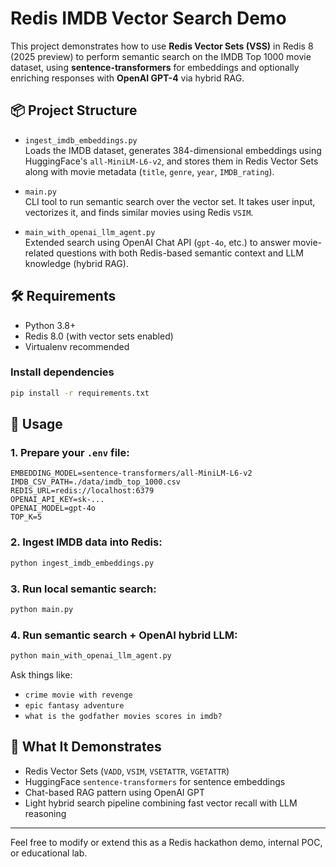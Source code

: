
# Redis IMDB Vector Search Demo

This project demonstrates how to use **Redis Vector Sets (VSS)** in Redis 8 (2025 preview) to perform semantic search on the IMDB Top 1000 movie dataset, using **sentence-transformers** for embeddings and optionally enriching responses with **OpenAI GPT-4** via hybrid RAG.

## 📦 Project Structure

- `ingest_imdb_embeddings.py`  
  Loads the IMDB dataset, generates 384-dimensional embeddings using HuggingFace's `all-MiniLM-L6-v2`, and stores them in Redis Vector Sets along with movie metadata (`title`, `genre`, `year`, `IMDB_rating`).

- `main.py`  
  CLI tool to run semantic search over the vector set. It takes user input, vectorizes it, and finds similar movies using Redis `VSIM`.

- `main_with_openai_llm_agent.py`  
  Extended search using OpenAI Chat API (`gpt-4o`, etc.) to answer movie-related questions with both Redis-based semantic context and LLM knowledge (hybrid RAG).

## 🛠️ Requirements

- Python 3.8+
- Redis 8.0 (with vector sets enabled)
- Virtualenv recommended

### Install dependencies

```bash
pip install -r requirements.txt
```

## 🧪 Usage

### 1. Prepare your `.env` file:

```dotenv
EMBEDDING_MODEL=sentence-transformers/all-MiniLM-L6-v2
IMDB_CSV_PATH=./data/imdb_top_1000.csv
REDIS_URL=redis://localhost:6379
OPENAI_API_KEY=sk-...
OPENAI_MODEL=gpt-4o
TOP_K=5
```

### 2. Ingest IMDB data into Redis:

```bash
python ingest_imdb_embeddings.py
```

### 3. Run local semantic search:

```bash
python main.py
```

### 4. Run semantic search + OpenAI hybrid LLM:

```bash
python main_with_openai_llm_agent.py
```

Ask things like:
- `crime movie with revenge`
- `epic fantasy adventure`
- `what is the godfather movies scores in imdb?`

## 🧠 What It Demonstrates

- Redis Vector Sets (`VADD`, `VSIM`, `VSETATTR`, `VGETATTR`)
- HuggingFace `sentence-transformers` for sentence embeddings
- Chat-based RAG pattern using OpenAI GPT
- Light hybrid search pipeline combining fast vector recall with LLM reasoning

---

Feel free to modify or extend this as a Redis hackathon demo, internal POC, or educational lab.
